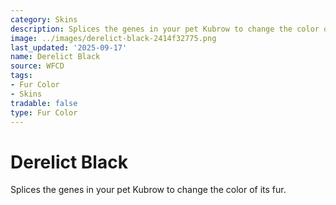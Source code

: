 ```yaml
---
category: Skins
description: Splices the genes in your pet Kubrow to change the color of its fur.
image: ../images/derelict-black-2414f32775.png
last_updated: '2025-09-17'
name: Derelict Black
source: WFCD
tags:
- Fur Color
- Skins
tradable: false
type: Fur Color
---
```


# Derelict Black

Splices the genes in your pet Kubrow to change the color of its fur.

